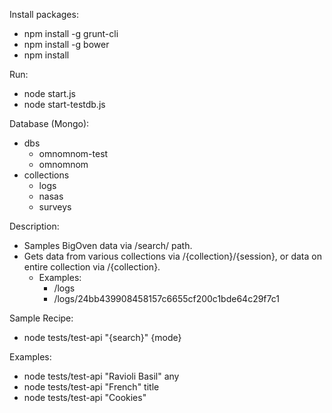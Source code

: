 Install packages:
* npm install -g grunt-cli
* npm install -g bower
* npm install

Run:
* node start.js
* node start-testdb.js

Database (Mongo):
* dbs
  * omnomnom-test
  * omnomnom
* collections
  * logs
  * nasas
  * surveys

Description:
* Samples BigOven data via /search/ path.
* Gets data from various collections via /{collection}/{session}, or data on entire collection via /{collection}.
  * Examples:
    * /logs
    * /logs/24bb439908458157c6655cf200c1bde64c29f7c1

Sample Recipe:
* node tests/test-api "{search}" {mode}

Examples:
* node tests/test-api "Ravioli Basil" any
* node tests/test-api "French" title
* node tests/test-api "Cookies"
